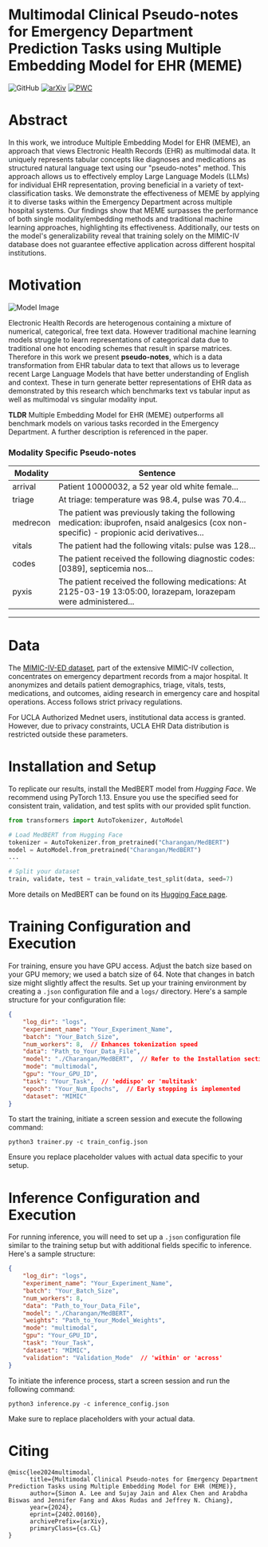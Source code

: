 # Multimodal Clinical Pseudo-notes for Emergency Department Prediction Tasks using Multiple Embedding Model for EHR (MEME)

![GitHub](https://img.shields.io/github/license/Simonlee711/MEME) [![arXiv](https://img.shields.io/badge/arXiv-2402.00160-brightgreen.svg)](https://arxiv.org/abs/2402.00160) [![PWC](https://img.shields.io/endpoint.svg?url=https://paperswithcode.com/badge/multimodal-clinical-pseudo-notes-for)](https://paperswithcode.com/paper/multimodal-clinical-pseudo-notes-for)

# Abstract

In this work, we introduce Multiple Embedding Model for EHR (MEME), an approach that views Electronic Health Records (EHR) as multimodal data. It uniquely represents tabular concepts like diagnoses and medications as structured natural language text using our "pseudo-notes" method. This approach allows us to effectively employ Large Language Models (LLMs) for individual EHR representation, proving beneficial in a variety of text-classification tasks. We demonstrate the effectiveness of MEME by applying it to diverse tasks within the Emergency Department across multiple hospital systems. Our findings show that MEME surpasses the performance of both single modality/embedding methods and traditional machine learning approaches, highlighting its effectiveness. Additionally, our tests on the model's generalizability reveal that training solely on the MIMIC-IV database does not guarantee effective application across different hospital institutions.

# Motivation

![Model Image](https://github.com/Simonlee711/MEME/blob/main/img/model.png "Model Architecture")

Electronic Health Records are heterogenous containing a mixture of numerical, categorical, free text data. However traditional machine learning models struggle to learn representations of categorical data due to traditional one hot encoding schemes that result in sparse matrices. Therefore in this work we present **pseudo-notes**, which is a data transformation from EHR tabular data to text that allows us to leverage recent Large Language Models that have better understanding of English and context. These in turn generate better representations of EHR data as demonstrated by this research which benchmarks text vs tabular input as well as multimodal vs singular modality input. 

**TLDR** Multiple Embedding Model for EHR (MEME) outperforms all benchmark models on various tasks recorded in the Emergency Department. A further description is referenced in the paper.

### Modality Specific Pseudo-notes

| Modality  | Sentence |
|-----------|----------|
| arrival   | Patient 10000032, a 52 year old white female... |
| triage    | At triage: temperature was 98.4, pulse was 70.4... |
| medrecon  | The patient was previously taking the following medication: ibuprofen, nsaid analgesics (cox non-specific) - propionic acid derivatives... |
| vitals    | The patient had the following vitals: pulse was 128... |
| codes     | The patient received the following diagnostic codes: [0389], septicemia nos... |
| pyxis     | The patient received the following medications: At 2125-03-19 13:05:00, lorazepam, lorazepam were administered... |
---

# Data
The [MIMIC-IV-ED dataset](https://physionet.org/content/mimic-iv-ed/2.2/), part of the extensive MIMIC-IV collection, concentrates on emergency department records from a major hospital. It anonymizes and details patient demographics, triage, vitals, tests, medications, and outcomes, aiding research in emergency care and hospital operations. Access follows strict privacy regulations.

For UCLA Authorized Mednet users, institutional data access is granted. However, due to privacy constraints, UCLA EHR Data distribution is restricted outside these parameters.

# Installation and Setup

To replicate our results, install the MedBERT model from *Hugging Face*. We recommend using PyTorch 1.13. Ensure you use the specified seed for consistent train, validation, and test splits with our provided split function.

```python
from transformers import AutoTokenizer, AutoModel

# Load MedBERT from Hugging Face
tokenizer = AutoTokenizer.from_pretrained("Charangan/MedBERT")
model = AutoModel.from_pretrained("Charangan/MedBERT")
...

# Split your dataset
train, validate, test = train_validate_test_split(data, seed=7)
```

More details on MedBERT can be found on its [Hugging Face page](https://huggingface.co/Charangan/MedBERT).

# Training Configuration and Execution

For training, ensure you have GPU access. Adjust the batch size based on your GPU memory; we used a batch size of 64. Note that changes in batch size might slightly affect the results. Set up your training environment by creating a `.json` configuration file and a `logs/` directory. Here's a sample structure for your configuration file:

```json
{
    "log_dir": "logs",
    "experiment_name": "Your_Experiment_Name",
    "batch": "Your_Batch_Size",
    "num_workers": 8,  // Enhances tokenization speed
    "data": "Path_to_Your_Data_File",
    "model": "./Charangan/MedBERT",  // Refer to the Installation section for model setup
    "mode": "multimodal",
    "gpu": "Your_GPU_ID",
    "task": "Your_Task",  // 'eddispo' or 'multitask'
    "epoch": "Your_Num_Epochs",  // Early stopping is implemented
    "dataset": "MIMIC"
}
```

To start the training, initiate a screen session and execute the following command:

```
python3 trainer.py -c train_config.json
```

Ensure you replace placeholder values with actual data specific to your setup.

# Inference Configuration and Execution

For running inference, you will need to set up a `.json` configuration file similar to the training setup but with additional fields specific to inference. Here's a sample structure:

```json
{
    "log_dir": "logs",
    "experiment_name": "Your_Experiment_Name",
    "batch": "Your_Batch_Size",
    "num_workers": 8,
    "data": "Path_to_Your_Data_File",
    "model": "./Charangan/MedBERT",
    "weights": "Path_to_Your_Model_Weights",
    "mode": "multimodal",
    "gpu": "Your_GPU_ID",
    "task": "Your_Task",
    "dataset": "MIMIC",
    "validation": "Validation_Mode"  // 'within' or 'across'
}
```

To initiate the inference process, start a screen session and run the following command:

```
python3 inference.py -c inference_config.json
```

Make sure to replace placeholders with your actual data.

# Citing
```
@misc{lee2024multimodal,
      title={Multimodal Clinical Pseudo-notes for Emergency Department Prediction Tasks using Multiple Embedding Model for EHR (MEME)}, 
      author={Simon A. Lee and Sujay Jain and Alex Chen and Arabdha Biswas and Jennifer Fang and Akos Rudas and Jeffrey N. Chiang},
      year={2024},
      eprint={2402.00160},
      archivePrefix={arXiv},
      primaryClass={cs.CL}
}
```
